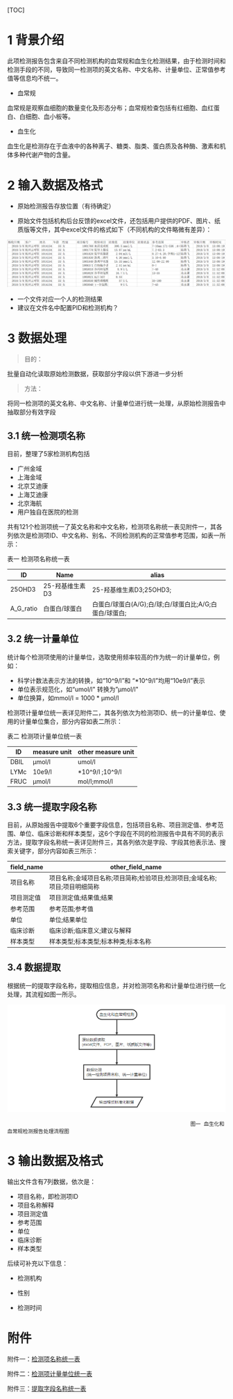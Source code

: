 [TOC]

# 1 背景介绍

此项检测报告包含来自不同检测机构的血常规和血生化检测结果，由于检测时间和检测手段的不同，导致同一检测项的英文名称、中文名称、计量单位、正常值参考值等信息均不统一。

- 血常规

血常规是观察血细胞的数量变化及形态分布；血常规检查包括有红细胞、血红蛋白、白细胞、血小板等。

- 血生化

血生化是检测存在于血液中的各种离子、糖类、脂类、蛋白质及各种酶、激素和机体多种代谢产物的含量。



# 2 输入数据及格式

- 原始检测报告存放位置（有待确定）

- 原始文件包括机构后台反馈的excel文件，还包括用户提供的PDF、图片、纸质版等文件，其中excel文件的格式如下（不同机构的文件略微有差异）：

![raw_data.png](images/raw_data.png)

- 一个文件对应一个人的检测结果
- 建议在文件名中配置PID和检测机构？



# 3 数据处理

> 目的：

批量自动化读取原始检测数据，获取部分字段以供下游进一步分析

> 方法：

将同一检测项的英文名称、中文名称、计量单位进行统一处理，从原始检测报告中抽取部分有效字段

## 3.1 统一检测项名称

目前，整理了5家检测机构包括

- 广州金域
- 上海金域
- 北京艾迪康
- 上海艾迪康
- 北京海航
- 用户独自在医院的检测

共有121个检测项统一了英文名称和中文名称，检测项名称统一表见附件一，其各列依次是检测项ID、中文名称、别名、不同检测机构的正常值参考范围，如表一所示：

 表一 检测项名称统一表

| ID        | Name            | alias                                                   |
| --------- | --------------- | ------------------------------------------------------- |
| 25OHD3    | 25-羟基维生素D3 | 25-羟基维生素D3;25OHD3;                                 |
| A_G_ratio | 白蛋白/球蛋白   | 白蛋白/球蛋白(A/G);白/球;白/球蛋白比;A/G;白蛋白/球蛋白; |

## 3.2 统一计量单位

统计每个检测项使用的计量单位，选取使用频率较高的作为统一的计量单位，例如：

- 科学计数法表示方法的转换，如“10^9/l”和 “*10^9/l”均用“10e9/l”表示
- 单位表示规范化，如“umol/l" 转换为”μmol/l"
- 单位换算，如mmol/l = 1000 * μmol/l

检测项计量单位统一表详见附件二，其各列依次为检测项ID、统一的计量单位、使用的计量单位集合，部分内容如表二所示：

表二  检测项计量单位统一表

| ID   | measure unit | other measure unit |
| ---- | ------------ | ------------------ |
| DBIL | μmol/l       | umol/l             |
| LYMc | 10e9/l       | *10^9/l ;10^9/l    |
| FRUC | μmol/l       | mol/l;mmol/l       |

## 3.3 统一提取字段名称

目前，从原始报告中提取6个重要字段信息，包括项目名称、项目测定值、参考范围、单位、临床诊断和样本类型，这6个字段在不同的检测报告中具有不同的表示方法，提取字段名称统一表详见附件三，其各列依次是字段、字段其他表示法、搜索关键字，部分内容如表三所示：

| field_name | other_field_name                                             |
| ---------- | ------------------------------------------------------------ |
| 项目名称   | 项目名称;金域项目名称;项目简称;检验项目;检测项目;金域名称;项目;项目明细简称 |
| 项目测定值 | 项目测定值;结果值;结果                                       |
| 参考范围   | 参考范围;参考值                                              |
| 单位       | 单位;结果单位                                                |
| 临床诊断   | 临床诊断;临床意义;建议与解释                                 |
| 样本类型   | 样本类型;标本类型;标本种类;标本名称                          |

## 3.4 数据提取

根据统一的提取字段名称，提取相应信息，并对检测项名称和计量单位进行统一化处理，其流程如图一所示。

![flow](./images/flow.png)

                                                               图一 血生化和血常规检测报告处理流程图



# 3 输出数据及格式

输出文件含有7列数据，依次是：

- 项目名称，即检测项ID
- 项目名称解释
- 项目测定值
- 参考范围
- 单位
- 临床诊断
- 样本类型

后续可补充以下信息：

- 检测机构

- 性别
- 检测时间

# 附件

附件一：[检测项名称统一表](./files/uniform_name.txt)

附件二：[检测项计量单位统一表](./files/uniform_measure_unit.xlsx)

附件三：[提取字段名称统一表](./files/uniform_field_name.xlsx)





